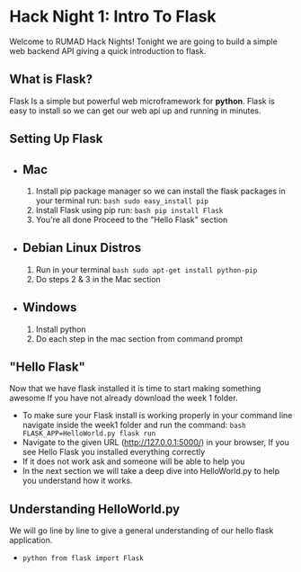 # Hack Night 1: Intro To Flask

Welcome to RUMAD Hack Nights! Tonight we are going to build a simple web backend API giving a quick introduction to flask.

## What is Flask?
Flask Is a simple but powerful web microframework for **python**. Flask is easy to install so we can get our web api up and running in minutes. 

## Setting Up Flask

 - ## Mac
	 1. Install pip package manager so we can install the flask packages in your terminal run: ```bash sudo easy_install pip ``` 
	 2. Install Flask using pip run:  ```bash pip install Flask ```
	 3. You're all done Proceed to the "Hello Flask" section
- ## Debian Linux Distros
	1. Run in your terminal ```bash sudo apt-get install python-pip ```
	2. Do steps 2 & 3 in the Mac section 
- ## Windows
	1. Install python 
	2. Do each step in the mac section from command prompt

## "Hello Flask"
Now that we have flask installed it is time to start making something awesome
If you have not already download the week 1 folder.

- To make sure your Flask install is working properly in your command line navigate inside the week1 folder and run the command: ```bash FLASK_APP=HelloWorld.py flask run```
- Navigate to the given URL (http://127.0.0.1:5000/) in your browser, If you see Hello Flask you installed everything correctly
- If it does not work ask and someone will be able to help you
- In the next section we will take a deep dive into HelloWorld.py to help you understand how it works.

## Understanding HelloWorld.py
We will go line by line to give a general understanding of our hello flask application.

 - ```python from flask import Flask```
